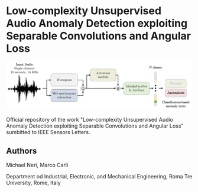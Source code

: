 # Low-complexity Unsupervised Audio Anomaly Detection exploiting Separable Convolutions and Angular Loss

<img src="images/ProposedASD.jpg"/>

Official repository of the work "Low-complexity Unsupervised Audio Anomaly Detection exploiting Separable Convolutions and Angular Loss" sumbitted to IEEE Sensors Letters.

## Authors
Michael Neri, Marco Carli

Department od Industrial, Electronic, and Mechanical Engineering, Roma Tre University, Rome, Italy
